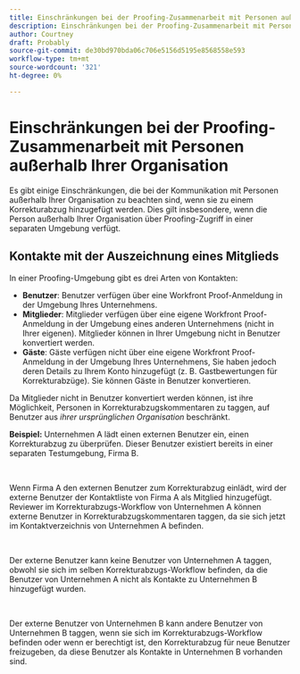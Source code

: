 ```yaml
---
title: Einschränkungen bei der Proofing-Zusammenarbeit mit Personen außerhalb Ihrer Organisation
description: Einschränkungen bei der Proofing-Zusammenarbeit mit Personen außerhalb Ihrer Organisation
author: Courtney
draft: Probably
source-git-commit: de30bd970bda06c706e5156d5195e8568558e593
workflow-type: tm+mt
source-wordcount: '321'
ht-degree: 0%

---
```


# Einschränkungen bei der Proofing-Zusammenarbeit mit Personen außerhalb Ihrer Organisation

Es gibt einige Einschränkungen, die bei der Kommunikation mit Personen außerhalb Ihrer Organisation zu beachten sind, wenn sie zu einem Korrekturabzug hinzugefügt werden. Dies gilt insbesondere, wenn die Person außerhalb Ihrer Organisation über Proofing-Zugriff in einer separaten Umgebung verfügt.

## Kontakte mit der Auszeichnung eines Mitglieds

In einer Proofing-Umgebung gibt es drei Arten von Kontakten:

* **Benutzer**: Benutzer verfügen über eine Workfront Proof-Anmeldung in der Umgebung Ihres Unternehmens.
* **Mitglieder**: Mitglieder verfügen über eine eigene Workfront Proof-Anmeldung in der Umgebung eines anderen Unternehmens (nicht in Ihrer eigenen). Mitglieder können in Ihrer Umgebung nicht in Benutzer konvertiert werden.
* **Gäste**: Gäste verfügen nicht über eine eigene Workfront Proof-Anmeldung in der Umgebung Ihres Unternehmens, Sie haben jedoch deren Details zu Ihrem Konto hinzugefügt (z. B. Gastbewertungen für Korrekturabzüge). Sie können Gäste in Benutzer konvertieren.

Da Mitglieder nicht in Benutzer konvertiert werden können, ist ihre Möglichkeit, Personen in Korrekturabzugskommentaren zu taggen, auf Benutzer aus *ihrer ursprünglichen Organisation* beschränkt.

**Beispiel:** Unternehmen A lädt einen externen Benutzer ein, einen Korrekturabzug zu überprüfen. Dieser Benutzer existiert bereits in einer separaten Testumgebung, Firma B.

 

Wenn Firma A den externen Benutzer zum Korrekturabzug einlädt, wird der externe Benutzer der Kontaktliste von Firma A als Mitglied hinzugefügt. Reviewer im Korrekturabzugs-Workflow von Unternehmen A können externe Benutzer in Korrekturabzugskommentaren taggen, da sie sich jetzt im Kontaktverzeichnis von Unternehmen A befinden.

 

Der externe Benutzer kann keine Benutzer von Unternehmen A taggen, obwohl sie sich im selben Korrekturabzugs-Workflow befinden, da die Benutzer von Unternehmen A nicht als Kontakte zu Unternehmen B hinzugefügt wurden.

 

Der externe Benutzer von Unternehmen B kann andere Benutzer von Unternehmen B taggen, wenn sie sich im Korrekturabzugs-Workflow befinden oder wenn er berechtigt ist, den Korrekturabzug für neue Benutzer freizugeben, da diese Benutzer als Kontakte in Unternehmen B vorhanden sind.
